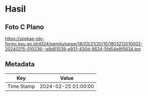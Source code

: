 # Hasil

## Foto C Plano

https://sirekap-obj-formc.kpu.go.id/d324/pemilu/ppwp/18/03/21/20/10/1803212010002-20240215-010236--e8d51039-e931-430d-8624-5fd54e8f5634.jpg


## Metadata

| Key        | Value               |
| ---------- | ------------------- |
| Time Stamp | 2024-02-25 01:00:00 |



